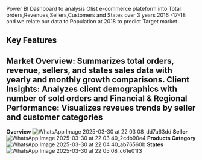 Power BI Dashboard to analysis Olist e-commerce plateform into Total orders,Revenues,Sellers,Customers and States over 3 years 2016 -17-18 and we relate our data to Population at 2018 to predict Target market

**Key Features**
------------------
Market Overview: Summarizes total orders, revenue, sellers, and states sales data with yearly and monthly growth comparisons.
Client Insights: Analyzes client demographics with number of sold orders and
Financial & Regional Performance: Visualizes reveues trends by seller and customer categories
-------------
**Overview**
![WhatsApp Image 2025-03-30 at 22 03 08_dd7a63dd](https://github.com/user-attachments/assets/91a4f9d1-6aac-4d5b-93a2-bb7a74e5dd47)
**Seller**
![WhatsApp Image 2025-03-30 at 22 03 40_2cdb90e4](https://github.com/user-attachments/assets/f1d75adf-e2e0-4a2a-a248-6973de03cbb8)
**Products Category**
![WhatsApp Image 2025-03-30 at 22 04 40_ab76560b](https://github.com/user-attachments/assets/4b4eae73-5a2c-4e4e-bda4-8acdfc7a6f51)
**States**
![WhatsApp Image 2025-03-30 at 22 05 08_c61e01f3](https://github.com/user-attachments/assets/0c51b5c0-07a3-4a2e-9b34-53a5b8627a1c)

